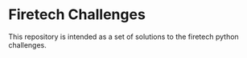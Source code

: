 # Firetech Challenges
This repository is intended as a set of solutions to the firetech python challenges.
